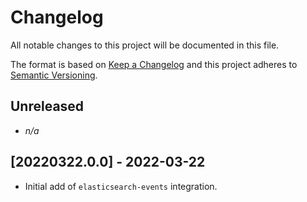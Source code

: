 # Changelog

All notable changes to this project will be documented in this file.

The format is based on [Keep a Changelog][changelog] and this project adheres
to [Semantic Versioning][semver].

## Unreleased

- *n/a*

## [20220322.0.0] - 2022-03-22

- Initial add of `elasticsearch-events` integration.


[changelog]: http://keepachangelog.com/en/1.0.0/
[semver]: http://semver.org/spec/v2.0.0.html
